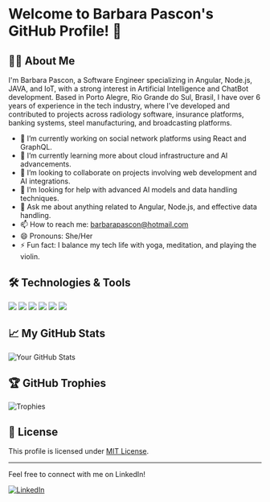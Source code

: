 # Welcome to Barbara Pascon's GitHub Profile! 👋

## 🙋‍♀️ About Me

I'm Barbara Pascon, a Software Engineer specializing in Angular, Node.js, JAVA, and IoT, with a strong interest in Artificial Intelligence and ChatBot development. Based in Porto Alegre, Rio Grande do Sul, Brasil, I have over 6 years of experience in the tech industry, where I've developed and contributed to projects across radiology software, insurance platforms, banking systems, steel manufacturing, and broadcasting platforms.

- 🔭 I’m currently working on social network platforms using React and GraphQL.
- 🌱 I’m currently learning more about cloud infrastructure and AI advancements.
- 👯 I’m looking to collaborate on projects involving web development and AI integrations.
- 🤔 I’m looking for help with advanced AI models and data handling techniques.
- 💬 Ask me about anything related to Angular, Node.js, and effective data handling.
- 📫 How to reach me: [barbarapascon@hotmail.com](mailto:barbarapascon@hotmail.com)
- 😄 Pronouns: She/Her
- ⚡ Fun fact: I balance my tech life with yoga, meditation, and playing the violin.

## 🛠 Technologies & Tools

![](https://img.shields.io/badge/Code-Angular-informational?style=flat&logo=angular&logoColor=white&color=2bbc8a)
![](https://img.shields.io/badge/Code-Node.js-informational?style=flat&logo=node.js&logoColor=white&color=2bbc8a)
![](https://img.shields.io/badge/Code-JAVA-informational?style=flat&logo=java&logoColor=white&color=2bbc8a)
![](https://img.shields.io/badge/Tools-Docker-informational?style=flat&logo=docker&logoColor=white&color=2bbc8a)
![](https://img.shields.io/badge/Cloud-AWS-informational?style=flat&logo=amazon-aws&logoColor=white&color=2bbc8a)
![](https://img.shields.io/badge/Framework-Cypress.io-informational?style=flat&logo=cypress&logoColor=white&color=2bbc8a)

## 📈 My GitHub Stats

![Your GitHub Stats](https://github-readme-stats.vercel.app/api?username=barbarapascon&show_icons=true&theme=radical)

## 🏆 GitHub Trophies

![Trophies](https://github-profile-trophy.vercel.app/?username=barbarapascon&theme=nord&column=3)

## 📄 License

This profile is licensed under [MIT License](LICENSE).

---

Feel free to connect with me on LinkedIn!

[![LinkedIn][3.2]][3]

<!-- Icons -->

[3.2]: https://raw.githubusercontent.com/MartinHeinz/MartinHeinz/master/linkedin-3-16.png (LinkedIn icon without padding)

<!-- Links to your social media accounts -->

[3]: https://www.linkedin.com/in/barbarapascon

